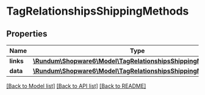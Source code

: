 # TagRelationshipsShippingMethods

## Properties
Name | Type | Description | Notes
------------ | ------------- | ------------- | -------------
**links** | [**\Rundum\Shopware6\Model\TagRelationshipsShippingMethodsLinks**](TagRelationshipsShippingMethodsLinks.md) |  | [optional] 
**data** | [**\Rundum\Shopware6\Model\TagRelationshipsShippingMethodsData[]**](TagRelationshipsShippingMethodsData.md) |  | [optional] 

[[Back to Model list]](../../README.md#documentation-for-models) [[Back to API list]](../../README.md#documentation-for-api-endpoints) [[Back to README]](../../README.md)

